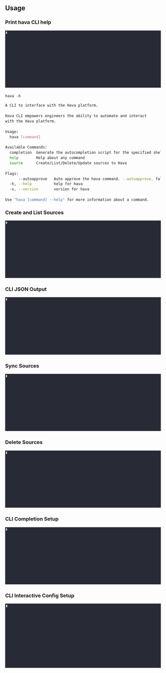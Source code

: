 ## Usage

### Print hava CLI help

![print help](./images/hava_help.cast.gif)


`hava -h`

```bash
A CLI to interface with the Hava platform.

Hava CLI empowers engineers the ability to automate and interact
with the Hava platform.

Usage:
  hava [command]

Available Commands:
  completion  Generate the autocompletion script for the specified shell
  help        Help about any command
  source      Create/List/Delete/Update sources to Hava

Flags:
      --autoapprove   Auto approve the hava command. --autoapprove, false by default
  -h, --help          help for hava
  -v, --version       version for hava

Use "hava [command] --help" for more information about a command.
```

### Create and List Sources

![hava_create_list](./images/hava_create_list_sources.cast.gif)

### CLI JSON Output

![hava_json_out](./images/hava_CLI_json_output.cast.gif)


### Sync Sources

![hava_print_source](./images/hava_source_sync.cast.gif)

### Delete Sources

![hava_delete_sources](./images/hava_source_delete.cast.gif)

### CLI Completion Setup

![hava_cli_completion](./images/hava_cli_completion.cast.gif)

### CLI Interactive Config Setup

![hava_config_setup](./images/hava_config_setup.cast.gif)